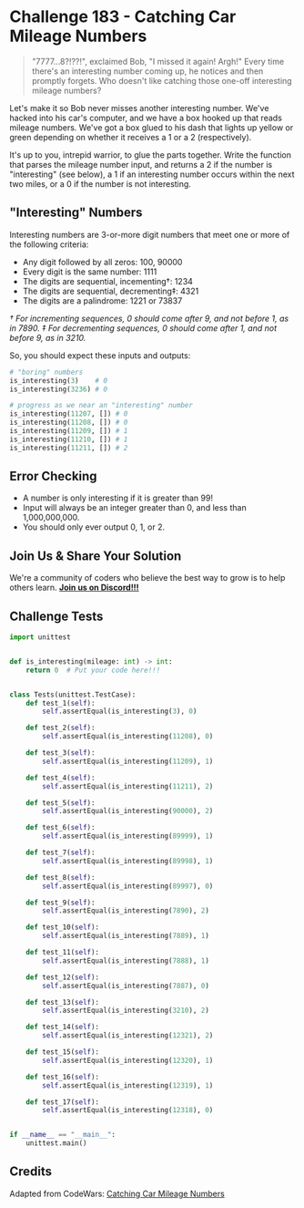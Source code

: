 # Challenge 183 - Catching Car Mileage Numbers

> "7777...8?!??!", exclaimed Bob, "I missed it again! Argh!" Every time there's an interesting number coming up, he notices and then promptly forgets. Who doesn't like catching those one-off interesting mileage numbers?

Let's make it so Bob never misses another interesting number. We've hacked into his car's computer, and we have a box hooked up that reads mileage numbers. We've got a box glued to his dash that lights up yellow or green depending on whether it receives a 1 or a 2 (respectively).

It's up to you, intrepid warrior, to glue the parts together. Write the function that parses the mileage number input, and returns a 2 if the number is "interesting" (see below), a 1 if an interesting number occurs within the next two miles, or a 0 if the number is not interesting.

## "Interesting" Numbers
Interesting numbers are 3-or-more digit numbers that meet one or more of the following criteria:

- Any digit followed by all zeros: 100, 90000
- Every digit is the same number: 1111
- The digits are sequential, incementing†: 1234
- The digits are sequential, decrementing‡: 4321
- The digits are a palindrome: 1221 or 73837

*† For incrementing sequences, 0 should come after 9, and not before 1, as in 7890.*
*‡ For decrementing sequences, 0 should come after 1, and not before 9, as in 3210.*

So, you should expect these inputs and outputs:
```py
# "boring" numbers
is_interesting(3)    # 0
is_interesting(3236) # 0

# progress as we near an "interesting" number
is_interesting(11207, []) # 0
is_interesting(11208, []) # 0
is_interesting(11209, []) # 1
is_interesting(11210, []) # 1
is_interesting(11211, []) # 2
```
## Error Checking

- A number is only interesting if it is greater than 99!
- Input will always be an integer greater than 0, and less than 1,000,000,000.
- You should only ever output 0, 1, or 2.

## Join Us & Share Your Solution

We're a community of coders who believe the best way to grow is to help others learn. **[Join us on Discord!!!](https://discord.gg/sfHykntuGy)**

## Challenge Tests
```py
import unittest


def is_interesting(mileage: int) -> int:
    return 0  # Put your code here!!!


class Tests(unittest.TestCase):
    def test_1(self):
        self.assertEqual(is_interesting(3), 0)

    def test_2(self):
        self.assertEqual(is_interesting(11208), 0)

    def test_3(self):
        self.assertEqual(is_interesting(11209), 1)

    def test_4(self):
        self.assertEqual(is_interesting(11211), 2)

    def test_5(self):
        self.assertEqual(is_interesting(90000), 2)

    def test_6(self):
        self.assertEqual(is_interesting(89999), 1)

    def test_7(self):
        self.assertEqual(is_interesting(89998), 1)

    def test_8(self):
        self.assertEqual(is_interesting(89997), 0)

    def test_9(self):
        self.assertEqual(is_interesting(7890), 2)

    def test_10(self):
        self.assertEqual(is_interesting(7889), 1)

    def test_11(self):
        self.assertEqual(is_interesting(7888), 1)

    def test_12(self):
        self.assertEqual(is_interesting(7887), 0)

    def test_13(self):
        self.assertEqual(is_interesting(3210), 2)

    def test_14(self):
        self.assertEqual(is_interesting(12321), 2)

    def test_15(self):
        self.assertEqual(is_interesting(12320), 1)

    def test_16(self):
        self.assertEqual(is_interesting(12319), 1)

    def test_17(self):
        self.assertEqual(is_interesting(12318), 0)


if __name__ == "__main__":
    unittest.main()

```
## Credits

Adapted from CodeWars: [Catching Car Mileage Numbers](https://www.codewars.com/kata/52c4dd683bfd3b434c000292/train/python)
